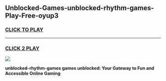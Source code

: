 
## Unblocked-Games-unblocked-rhythm-games-Play-Free-oyup3
<h3>
<a href="https://premium76.site?title=unblocked-rhythm-games&ref=15A">CLICK TO PLAY</a></h3>
<hr>

<h3>
<a href="https://premium76.site?title=unblocked-rhythm-games&ref=15A">CLICK 2 PLAY</a>
  
</h3>

<a href="https://premium76.site?title=unblocked-rhythm-games&ref=15A"><img src="https://clearcache.store/games.png"></a>


**unblocked-rhythm-games games unblocked: Your Gateway to Fun and Accessible Online Gaming**
